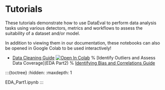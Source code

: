 Tutorials
=========

These tutorials demonstrate how to use DataEval to perform data analysis tasks using
various detectors, metrics and workflows to assess the suitability of a dataset and/or model.

In addition to viewing them in our documentation, these notebooks can also be opened in Google Colab to be used interactively!

- [Data Cleaning Guide](EDA_Part1) [![Open In Colab][colab-badge]][eda-colab]
% [Identify Outliers and Assess Data Coverage](EDA Part2)
% [Identifying Bias and Correlations Guide](EDA_Part3)

:::{toctree}
:hidden:
:maxdepth: 1

EDA_Part1.ipynb
:::

[colab-badge]: https://colab.research.google.com/assets/colab-badge.svg
[eda-colab]: https://colab.research.google.com/github/aria-ml/dataeval/blob/main/docs/tutorials/EDA_Part1.ipynb
